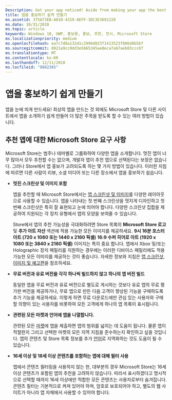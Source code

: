 ```yaml
---
Description: Get your app noticed! Aside from making your app the best it can be, there are things you can do that make it easy for the Microsoft Store and other sites to showcase your app and help it get more attention.
title: 앱을 홍보하기 쉽게 만들기
ms.assetid: 375A73EB-A010-4319-AEFF-3DC3E3691220
ms.date: 10/31/2018
ms.topic: article
keywords: Windows 10, UWP, 홍보용, 홍보, 추천, 전시, Microsoft Store
ms.localizationpriority: medium
ms.openlocfilehash: ea7c7d8a132d1c2996d023f1413523f806d0b5bf
ms.sourcegitcommit: 8921a9cc0dd3e5665345ae8eca7ab7aeb83ccc6f
ms.translationtype: MT
ms.contentlocale: ko-KR
ms.lasthandoff: 12/11/2018
ms.locfileid: "8882365"
---
```

# <a name="make-your-app-easier-to-promote"></a>앱을 홍보하기 쉽게 만들기


앱을 눈에 띄게 만드세요! 최상의 앱을 만드는 것 외에도 Microsoft Store 및 다른 사이트에서 앱을 소개하기 쉽게 만들어 더 많은 주목을 받도록 할 수 있는 여러 방법이 있습니다.


## <a name="microsoft-store-requirements-for-featured-apps"></a>추천 앱에 대한 Microsoft Store 요구 사항

Microsoft Store는 범주나 테마별로 그룹화하여 다양한 앱을 소개합니다. 멋진 앱이 너무 많아서 모두 추천할 수는 없으며, 개발자 앱이 추천 앱으로 선택된다는 보장은 없습니다. 그러나 Store에서 앱 홍보가 고려되도록 하는 몇 가지 방법이 있습니다. 이러한 지침에 따르면 다른 사람이 리뷰, 소셜 미디어 또는 다른 장소에서 앱을 홍보하기 쉽습니다.

-   **멋진 스크린샷 및 이미지 포함**

    앱을 추천할 때 Microsoft Store에서는 [앱 스크린샷 및 이미지](app-screenshots-and-images.md)를 다양한 레이아웃으로 사용할 수 있습니다. 앱을 나타내는 첫 번째 스크린샷을 멋지게 디자인하고 첫 번째 스크린샷은 특히 잘 표현되고 눈에 띄어야 합니다. 다양한 스크린샷 집합을 제공하여 지원되는 각 장치 유형에서 앱의 모양을 보여줄 수 있습니다.

    Store에서 앱의 추천 가능성을 극대화하려면 Store 목록의 **Microsoft Store 로고** 및 **추가 아트 자산** 섹션에 적용 가능한 모든 이미지를 제공하세요. **9시 16분 포스터 아트 (720 x 1080 또는 1440 x 2160 픽셀)** **16:9 수퍼 히어로 아트 (1920 x 1080 또는 3840 x 2160 픽셀)** 이미지는 특히 중요 합니다. 앱에서 Xbox 및/또는 Holographic 장치 패밀리를 지원하는 경우에는 이러한 디바이스 패밀리에도 적용 가능한 모든 이미지를 제공하는 것이 좋습니다. 자세한 정보와 지침은 [앱 스크린샷, 이미지 및 예고편](app-screenshots-and-images.md)을 참조하세요.

-   **무료 버전과 유료 버전을 각각 하나씩 빌드하지 않고 하나의 앱 버전 빌드**

    동일한 앱을 무료 버전과 유료 버전으로 별도로 게시하는 것보다 유료 앱의 무료 평가판 버전을 제공하거나, 무료 앱으로 만든 다음 고객이 향상된 기능을 구매하도록 추가 기능을 제공하세요. 이렇게 하면 무료 다운로드에만 관심 있는 사용자와 구매할 의향이 있는 사용자를 비롯하여 모든 고객에게 하나의 앱 목록이 표시됩니다.

-   **관련된 모든 마켓과 언어에 앱을 나열합니다.**

    관련된 모든 [마켓](define-pricing-and-market-selection.md)에 앱을 제출하면 앱의 범위를 넓히는 데 도움이 됩니다. 물론 앱이 적절한지 그리고 선택한 마켓의 모든 지역 지침을 준수하는지 확인하고 싶을 것입니다. 앱의 콘텐츠 및 Store 목록 정보를 추가 [언어](supported-languages.md)로 지역화하는 것도 도움이 될 수 있습니다.

-   **16세 이상 및 18세 이상 콘텐츠를 포함하는 앱에 대해 필터 사용**

    앱에서 콘텐츠 필터링을 사용하지 않는 한, 대부분의 경우 Microsoft Store는 16세 이상 콘텐츠가 포함된 앱의 추천을 고려하지 않습니다. 따라서 표시하겠다고 명시적으로 선택할 때까지 16세 이상에만 적합한 모든 콘텐츠는 사용자로부터 숨겨집니다. 콘텐츠 필터는 기본적으로 켜져 있어야 하며, 암호로 보호되어야 하고, 별도의 웹 사이트가 아니라 앱 자체에서 사용할 수 있어야 합니다.



 




